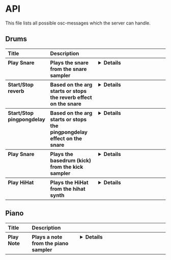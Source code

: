 # API

This file lists all possible osc-messages which the server can handle.

## Drums

<table style="width:100%;text-align:left;">
<tr style="vertical-align:top;">
<th style="width:15%">Title</th>
<th style="width:30%">Description</th>
<th></th>
</tr>
<tr style="vertical-align:top;">
<th>Play Snare</th>
<th>Plays the snare from the snare sampler</th>
<th><details><p>

Path:
```
/snare/play
```
Arguments:
```
[
    { i,duration },  // Expects the duration of the snare note as string
    { i,velocity },  // Expects the velocity of the snare note as float
]
```

</p></details></th>
</tr>
<tr style="vertical-align:top;">
<th>Start/Stop reverb</th>
<th>Based on the arg starts or stops the reverb effect on the snare</th>
<th><details><p>

Path:
```
/snare/effect/reverb
```
Arguments:
```
[
    { i,boolean },  // Expects a boolean as integer to start = 1 or stop = 0 
]
```

</p></details></th>
</tr>
<tr style="vertical-align:top;">
<th>Start/Stop pingpongdelay</th>
<th>Based on the arg starts or stops the pingpongdelay effect on the snare</th>
<th><details><p>

Path:
```
/snare/effect/pingpongdelay
```
Arguments:
```
[
    { i,boolean },  // Expects a boolean as integer to start = 1 or stop = 0 
]
```

</p></details></th>
</tr>
<tr style="vertical-align:top;">
<th>Play Snare</th>
<th>Plays the basedrum (kick) from the kick sampler</th>
<th><details><p>

Path:
```
/kick
```
Arguments:
```
[
    { i,duration },  // Expects the duration of the kick note as string
    { i,velocity },  // Expects the velocity of the kick note as float
]
```

</p></details></th>
</tr>
<tr style="vertical-align:top;">
<th>Play HiHat</th>
<th>Plays the HiHat from the hihat synth</th>
<th><details><p>

Path:
```
/hihat
```
Arguments:
```
[
    { i,duration },  // Expects the duration of the hihat note as string
    { i,velocity },  // Expects the velocity of the hihat note as float
]
```

</p></details></th>
</tr>
</table>


## Piano

<table style="width:100%;text-align:left;">
<tr style="vertical-align:top;">
<th style="width:15%">Title</th>
<th style="width:30%">Description</th>
<th></th>
</tr>
<tr style="vertical-align:top;">
<th>Play Note</th>
<th>Plays a note from the piano sampler</th>
<th><details><p>

Path:
```
/piano/play_note
```
Arguments:
```
[
    { s,note },  // Expects a note as string
    { i,duration },  // Expects the duration of the note as string
    { i,velocity },  // Expects the velocity of the note as float
]
```

</p></details></th>
</tr>
</table>


